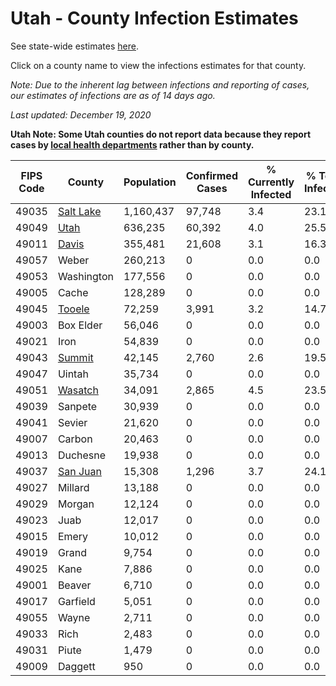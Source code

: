 # Utah - County Infection Estimates

See state-wide estimates [here](/infections/us-ut).

Click on a county name to view the infections estimates for that county.

*Note: Due to the inherent lag between infections and reporting of cases, our estimates of infections are as of 14 days ago.*

*Last updated: December 19, 2020*

**Utah Note: Some Utah counties do not report data because they report cases by [local health departments](https://ualhd.org/) rather than by county.**

|   FIPS Code |                 County |   Population |   Confirmed Cases |   % Currently Infected |   % Total Infected |
|-------------|------------------------|--------------|-------------------|------------------------|--------------------|
|       49035 | [Salt Lake](salt-lake) |    1,160,437 |            97,748 |                    3.4 |               23.1 |
|       49049 |           [Utah](utah) |      636,235 |            60,392 |                    4.0 |               25.5 |
|       49011 |         [Davis](davis) |      355,481 |            21,608 |                    3.1 |               16.3 |
|       49057 |                  Weber |      260,213 |                 0 |                    0.0 |                0.0 |
|       49053 |             Washington |      177,556 |                 0 |                    0.0 |                0.0 |
|       49005 |                  Cache |      128,289 |                 0 |                    0.0 |                0.0 |
|       49045 |       [Tooele](tooele) |       72,259 |             3,991 |                    3.2 |               14.7 |
|       49003 |              Box Elder |       56,046 |                 0 |                    0.0 |                0.0 |
|       49021 |                   Iron |       54,839 |                 0 |                    0.0 |                0.0 |
|       49043 |       [Summit](summit) |       42,145 |             2,760 |                    2.6 |               19.5 |
|       49047 |                 Uintah |       35,734 |                 0 |                    0.0 |                0.0 |
|       49051 |     [Wasatch](wasatch) |       34,091 |             2,865 |                    4.5 |               23.5 |
|       49039 |                Sanpete |       30,939 |                 0 |                    0.0 |                0.0 |
|       49041 |                 Sevier |       21,620 |                 0 |                    0.0 |                0.0 |
|       49007 |                 Carbon |       20,463 |                 0 |                    0.0 |                0.0 |
|       49013 |               Duchesne |       19,938 |                 0 |                    0.0 |                0.0 |
|       49037 |   [San Juan](san-juan) |       15,308 |             1,296 |                    3.7 |               24.1 |
|       49027 |                Millard |       13,188 |                 0 |                    0.0 |                0.0 |
|       49029 |                 Morgan |       12,124 |                 0 |                    0.0 |                0.0 |
|       49023 |                   Juab |       12,017 |                 0 |                    0.0 |                0.0 |
|       49015 |                  Emery |       10,012 |                 0 |                    0.0 |                0.0 |
|       49019 |                  Grand |        9,754 |                 0 |                    0.0 |                0.0 |
|       49025 |                   Kane |        7,886 |                 0 |                    0.0 |                0.0 |
|       49001 |                 Beaver |        6,710 |                 0 |                    0.0 |                0.0 |
|       49017 |               Garfield |        5,051 |                 0 |                    0.0 |                0.0 |
|       49055 |                  Wayne |        2,711 |                 0 |                    0.0 |                0.0 |
|       49033 |                   Rich |        2,483 |                 0 |                    0.0 |                0.0 |
|       49031 |                  Piute |        1,479 |                 0 |                    0.0 |                0.0 |
|       49009 |                Daggett |          950 |                 0 |                    0.0 |                0.0 |